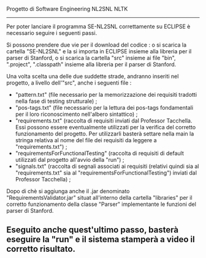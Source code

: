 
Progetto di Software Engineering
NL2SNL 
NLTK

------------------------------------------------------------------------

Per poter lanciare il programma SE-NL2SNL correttamente su ECLIPSE è necessario seguire i seguenti passi.

Si possono prendere due vie per il download del codice : 
o si scarica la cartella "SE-NL2SNL" e la si importa in ECLIPSE insieme alla libreria per il parser di Stanford,
o si scarica la cartella "src" insieme ai file "bin", ".project", ".classpath" insieme alla libreria per il parser di Stanford.

Una volta scelta una delle due suddette strade, andranno inseriti nel progetto, a livello dell'"src", anche i seguenti file :

- "pattern.txt" (file necessario per la memorizzazione dei requisiti tradotti nella fase di testing strutturale) ;
- "pos-tags.txt" (file necessario per la lettura dei pos-tags fondamentali per il loro riconoscimento nell'albero sintattico) ;
- "requirements.txt" (raccolta di requisiti inviati dal Professor Tacchella. Essi possono essere eventualmente utilizzati per la verifica del corretto funzionamento del progetto. Per utilizzarli basterà settare nella main la stringa relativa al nome del file dei requisiti da leggere a "requirements.txt") ;
- "requirementsForFunctionalTesting" (raccolta di requisiti di default utilizzati dal progetto all'avvio della "run") ;
- "signals.txt" (raccolta di segnali associati ai requisiti (relativi quindi sia al "requirements.txt" sia al "requirementsForFunctionalTesting") inviati dal Professor Tacchella) ;

Dopo di chè si aggiunga anche il .jar denominato "RequirementsValidator.jar" situat all'interno della cartella "libraries" per il corretto funzionamento della classe "Parser" implementante le funzioni del parser di Stanford.

Eseguito anche quest'ultimo passo, basterà eseguire la "run" e il sistema stamperà a video il corretto risultato.
------------------------------------------------------------------------
